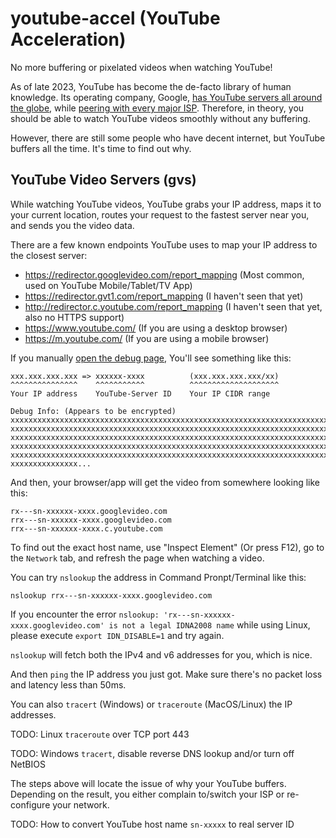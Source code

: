 # youtube-accel (YouTube Acceleration)

No more buffering or pixelated videos when watching YouTube!

As of late 2023, YouTube has become the de-facto library of human knowledge. Its operating company, Google, [has YouTube servers all around the globe](https://www.google.com/get/videoqualityreport/#how_video_gets_to_you), while [peering with every major ISP](https://peering.google.com/). Therefore, in theory, you should be able to watch YouTube videos smoothly without any buffering.

However, there are still some people who have decent internet, but YouTube buffers all the time. It's time to find out why.

## YouTube Video Servers (gvs)

While watching YouTube videos, YouTube grabs your IP address, maps it to your current location, routes your request to the fastest server near you, and sends you the video data.

There are a few known endpoints YouTube uses to map your IP address to the closest server:

- https://redirector.googlevideo.com/report_mapping (Most common, used on YouTube Mobile/Tablet/TV App)
- https://redirector.gvt1.com/report_mapping (I haven't seen that yet)
- http://redirector.c.youtube.com/report_mapping (I haven't seen that yet, also no HTTPS support)
- https://www.youtube.com/ (If you are using a desktop browser)
- https://m.youtube.com/ (If you are using a mobile browser)

If you manually [open the debug page](https://redirector.googlevideo.com/report_mapping "YouTube Report Mapping"), You'll see something like this:

```
xxx.xxx.xxx.xxx => xxxxxx-xxxx          (xxx.xxx.xxx.xxx/xx)
^^^^^^^^^^^^^^^    ^^^^^^^^^^^          ^^^^^^^^^^^^^^^^^^^^
Your IP address    YouTube-Server ID    Your IP CIDR range

Debug Info: (Appears to be encrypted)
xxxxxxxxxxxxxxxxxxxxxxxxxxxxxxxxxxxxxxxxxxxxxxxxxxxxxxxxxxxxxxxxxxxxxxxxxxxxxxxx
xxxxxxxxxxxxxxxxxxxxxxxxxxxxxxxxxxxxxxxxxxxxxxxxxxxxxxxxxxxxxxxxxxxxxxxxxxxxxxxx
xxxxxxxxxxxxxxxxxxxxxxxxxxxxxxxxxxxxxxxxxxxxxxxxxxxxxxxxxxxxxxxxxxxxxxxxxxxxxxxx
xxxxxxxxxxxxxxxxxxxxxxxxxxxxxxxxxxxxxxxxxxxxxxxxxxxxxxxxxxxxxxxxxxxxxxxxxxxxxxxx
xxxxxxxxxxxxxxxxxxxxxxxxxxxxxxxxxxxxxxxxxxxxxxxxxxxxxxxxxxxxxxxxxxxxxxxxxxxxxxxx
xxxxxxxxxxxxxxx...
```

And then, your browser/app will get the video from somewhere looking like this:

```
rx---sn-xxxxxx-xxxx.googlevideo.com
rrx---sn-xxxxxx-xxxx.googlevideo.com
rrx---sn-xxxxxx-xxxx.c.youtube.com
```

To find out the exact host name, use "Inspect Element" (Or press F12), go to the `Network` tab, and refresh the page when watching a video.

You can try `nslookup` the address in Command Pronpt/Terminal like this:

```
nslookup rrx---sn-xxxxxx-xxxx.googlevideo.com
```

If you encounter the error `nslookup: 'rx---sn-xxxxxx-xxxx.googlevideo.com' is not a legal IDNA2008 name` while using Linux, please execute `export IDN_DISABLE=1` and try again.

`nslookup` will fetch both the IPv4 and v6 addresses for you, which is nice.

And then `ping` the IP address you just got. Make sure there's no packet loss and latency less than 50ms.

You can also `tracert` (Windows) or `traceroute` (MacOS/Linux) the IP addresses.

TODO: Linux `traceroute` over TCP port 443

TODO: Windows `tracert`, disable reverse DNS lookup and/or turn off NetBIOS

The steps above will locate the issue of why your YouTube buffers. Depending on the result, you either complain to/switch your ISP or re-configure your network.

TODO: How to convert YouTube host name `sn-xxxxx` to real server ID
